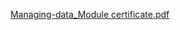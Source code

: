 [Managing-data_Module certificate.pdf](https://github.com/kjananga99/Handling-storing-and-managing-data-for-information-management/files/15285775/Managing-data_Module.certificate.pdf)
